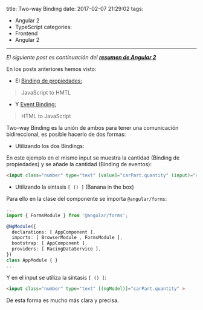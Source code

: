 title: Two-way Binding
date: 2017-02-07 21:29:02
tags:
- Angular 2
- TypeScript
categories:
- Frontend
- Angular 2
---

*El siguiente post es continuación del **[resumen de Angular 2](/2017/01/30/angular2/)***

En los posts anteriores hemos visto:

 * El [Binding de propiedades:](/2017/02/02/Angular2-dataBinging/)

> JavaScript to HMTL


* Y [Event Binding:](/2017/02/05/angular2-event-binding/)

> HTML to JavaScript

Two-way Binding es la unión de ambos para tener una comunicación bidireccional, es posible hacerlo de dos formas:

* Utilizando los dos Bindings:

 En este ejemplo en el mismo input se muestra la cantidad (Binding de propiedades) y se añade la cantidad (Binding de eventos):

```html
<input class="number" type="text" [value]="carPart.quantity" (input)="carPart.quantity = $event.target.value">
```

* Utilizando la síntasis `[ () ]` (Banana in the box)

Para ello en la clase del componente se importa `@angular/forms`:

```typescript
...
import { FormsModule } from '@angular/forms';

@NgModule({
  declarations: [ AppComponent ],
  imports: [ BrowserModule , FormsModule ],
  bootstrap: [ AppComponent ],
  providers: [ RacingDataService ],
})
class AppModule { }
...
```

Y en el input se utiliza la síntasis `[ () ]`:

```html
<input class="number" type="text" [(ngModel)]="carPart.quantity" >
```

De esta forma es mucho más clara y precisa.
